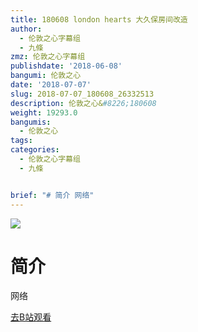 ```yaml
---
title: 180608 london hearts 大久保房间改造
author:
  - 伦敦之心字幕组
  - 九條
zmz: 伦敦之心字幕组
publishdate: '2018-06-08'
bangumi: 伦敦之心
date: '2018-07-07'
slug: 2018-07-07_180608_26332513
description: 伦敦之心&#8226;180608
weight: 19293.0
bangumis:
  - 伦敦之心
tags:
categories:
  - 伦敦之心字幕组
  - 九條


brief: "# 简介 网络"
---
```

![](https://i.imgur.com/Norxxbn.jpg)
# 简介  
网络  

[去B站观看](https://www.bilibili.com/video/av26332513/)
 
